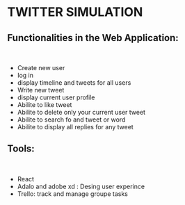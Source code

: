 # TWITTER SIMULATION  
## Functionalities in the Web Application:
​
* Create new user 
* log in 
* display timeline and tweets for all users
* Write new tweet 
* display current user profile
* Abilite to like tweet
* Abilite to delete only your current user tweet
* Abilite to search fo and tweet or word
* Abilite to display all replies for any tweet
​

## Tools:
​
* React 
* Adalo and adobe xd : Desing user experince 
* Trello: track and manage groupe tasks
 
​
